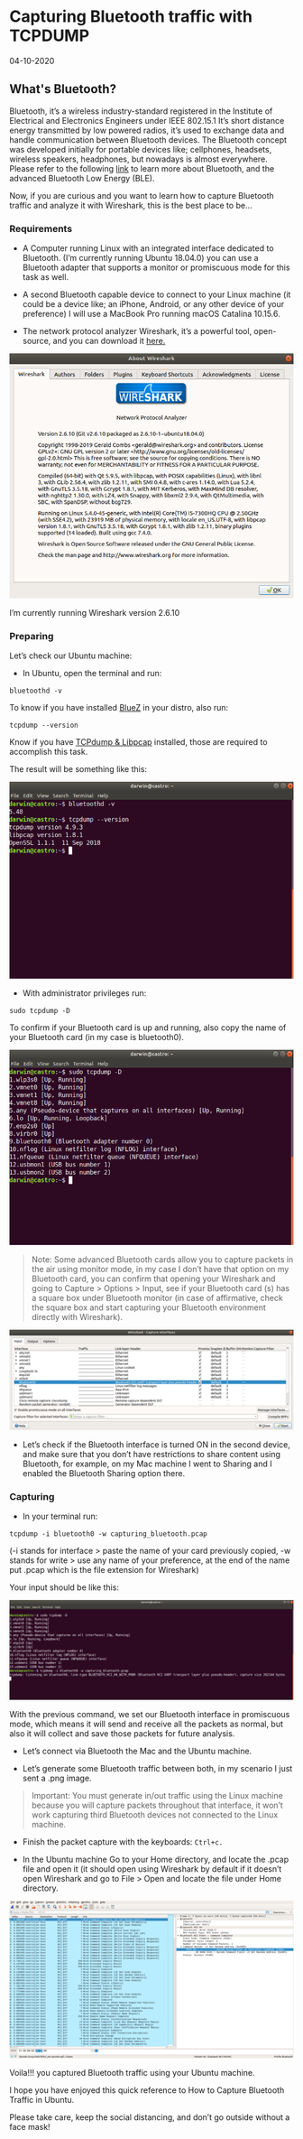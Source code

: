 # Capturing Bluetooth traffic with TCPDUMP

04-10-2020

## What's Bluetooth?

Bluetooth, it’s a wireless industry-standard registered in the Institute of Electrical and Electronics Engineers under IEEE 802.15.1 It’s short distance energy transmitted by low powered radios, it’s used to exchange data and handle communication between Bluetooth devices. The Bluetooth concept was developed initially for portable devices like; cellphones, headsets, wireless speakers, headphones, but nowadays is almost everywhere. Please refer to the following [link](https://www.dar-fi.com/bluetooth-low-energy-ble/) to learn more about Bluetooth, and the advanced Bluetooth Low Energy (BLE).

Now, if you are curious and you want to learn how to capture Bluetooth traffic and analyze it with Wireshark, this is the best place to be…

### Requirements

- A Computer running Linux with an integrated interface dedicated to Bluetooth. (I’m currently running Ubuntu 18.04.0) you can use a Bluetooth adapter that supports a monitor or promiscuous mode for this task as well.

- A second Bluetooth capable device to connect to your Linux machine (it could be a device like; an iPhone, Android, or any other device of your preference) I will use a MacBook Pro running macOS Catalina 10.15.6.

- The network protocol analyzer Wireshark, it’s a powerful tool, open-source, and you can download it [here.](https://www.wireshark.org/download.html)

![](./image_01.png)

I’m currently running Wireshark version 2.6.10

### Preparing

Let’s check our Ubuntu machine:

- In Ubuntu, open the terminal and run:

```shell
bluetoothd -v
```

To know if you have installed [BlueZ](http://www.bluez.org/) in your distro, also run:

```shell
tcpdump --version
```

Know if you have [TCPdump & Libpcap](https://www.tcpdump.org/) installed, those are required to accomplish this task.

The result will be something like this:

![](./image_02.png)

- With administrator privileges run:

```shell
sudo tcpdump -D
```

To confirm if your Bluetooth card is up and running, also copy the name of your Bluetooth card (in my case is bluetooth0).

![](./image_03.png)

> Note:
> Some advanced Bluetooth cards allow you to capture packets in the air using monitor mode, in my case I don’t have that option on my Bluetooth card, you can confirm that opening your Wireshark and going to Capture > Options > Input, see if your Bluetooth card (s) has a square box under Bluetooth monitor (in case of affirmative, check the square box and start capturing your Bluetooth environment directly with Wireshark).

![](./image_04.png)

- Let’s check if the Bluetooth interface is turned ON in the second device, and make sure that you don’t have restrictions to share content using Bluetooth, for example, on my Mac machine I went to Sharing and I enabled the Bluetooth Sharing option there.

### Capturing

- In your terminal run:

```shell
tcpdump -i bluetooth0 -w capturing_bluetooth.pcap
```

(-i stands for interface > paste the name of your card previously copied, -w stands for write > use any name of your preference, at the end of the name put .pcap which is the file extension for Wireshark)

Your input should be like this:

![](./image_05.png)

With the previous command, we set our Bluetooth interface in promiscuous mode, which means it will send and receive all the packets as normal, but also it will collect and save those packets for future analysis.

- Let’s connect via Bluetooth the Mac and the Ubuntu machine.

- Let’s generate some Bluetooth traffic between both, in my scenario I just sent a .png image.

> Important:
> You must generate in/out traffic using the Linux machine because you will capture packets throughout that interface, it won’t work capturing third Bluetooth devices not connected to the Linux machine.

- Finish the packet capture with the keyboards: `Ctrl+c.`

- In the Ubuntu machine Go to your Home directory, and locate the .pcap file and open it (it should open using Wireshark by default if it doesn’t open Wireshark and go to File > Open and locate the file under Home directory.

![](./image_06.png)

Voila!!! you captured Bluetooth traffic using your Ubuntu machine.

I hope you have enjoyed this quick reference to How to Capture Bluetooth Traffic in Ubuntu.

Please take care, keep the social distancing, and don’t go outside without a face mask!
